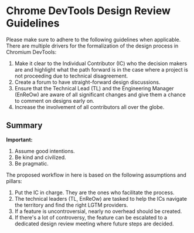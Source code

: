 # Chrome DevTools Design Review Guidelines

Please make sure to adhere to the following guidelines when applicable. There are multiple drivers for the formalization of the design process in Chromium DevTools:
1. Make it clear to the Individual Contributor (IC) who the decision makers are and highlight what the path forward is in the case where a project is not proceeding due to technical disagreement.
1. Create a forum to have straight-forward design discussions.
1. Ensure that the Technical Lead (TL) and the Engineering Manager (EnReOw) are aware of all significant changes and give them a chance to comment on designs early on.
1. Increase the involvement of all contributors all over the globe.

## Summary

**Important:**
1. Assume good intentions.
1. Be kind and civilized.
1. Be pragmatic.

The proposed workflow in here is based on the following assumptions and pillars:
1. Put the IC in charge. They are the ones who facilitate the process.
1. The technical leaders (TL, EnReOw) are tasked to help the ICs navigate the territory and find the right LGTM providers.
1. If a feature is uncontroversial, nearly no overhead should be created.
1. If there's a lot of controversy, the feature can be escalated to a dedicated design review meeting where future steps are decided.



